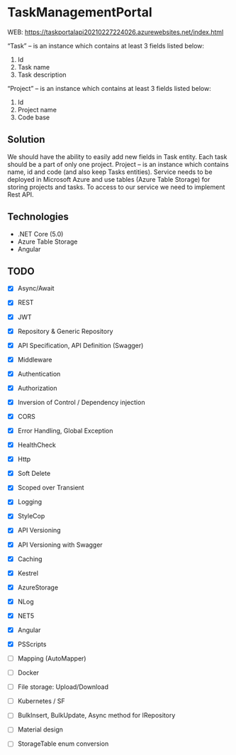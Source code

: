 # TaskManagementPortal

WEB: https://taskportalapi20210227224026.azurewebsites.net/index.html

“Task” – is an instance which contains at least 3 fields listed below:
1.	Id
2.	Task name
3.	Task description

“Project” – is an instance which contains at least 3 fields listed below:
1. Id
2. Project name
3. Code base

## Solution 
We should have the ability to easily add new fields in Task entity. 
Each task should be a part of only one project. 
Project – is an instance which contains name, id and code (and also keep Tasks entities).
Service needs to be deployed in Microsoft Azure and use tables (Azure Table Storage) for storing projects and tasks. 
To access to our service we need to implement Rest API.

## Technologies

- .NET Core (5.0)
- Azure Table Storage
- Angular

## TODO

- [x] Async/Await
- [x] REST
- [x] JWT
- [x] Repository & Generic Repository
- [x] API Specification, API Definition (Swagger)
- [x] Middleware
- [x] Authentication
- [x] Authorization
- [x] Inversion of Control / Dependency injection
- [x] CORS
- [x] Error Handling, Global Exception
- [x] HealthCheck
- [x] Http
- [x] Soft Delete
- [x] Scoped over Transient
- [x] Logging
- [x] StyleCop
- [x] API Versioning
- [x] API Versioning with Swagger
- [x] Caching
- [x] Kestrel
- [x] AzureStorage
- [x] NLog
- [x] NET5
- [x] Angular
- [x] PSScripts
- [ ] Mapping (AutoMapper)
- [ ] Docker
- [ ] File storage: Upload/Download
- [ ] Kubernetes / SF
- [ ] BulkInsert, BulkUpdate, Async method for IRepository
- [ ] Material design
- [ ] StorageTable enum conversion
 
 



